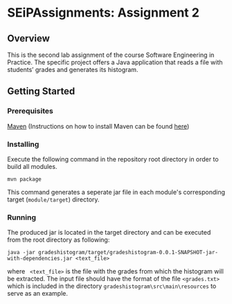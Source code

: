 # SEiPAssignments: Assignment 2

## Overview
This is the second lab assignment of the course Software Engineering in Practice.
The specific project offers a Java application that reads a file with students’ grades and generates its histogram.

## Getting Started

### Prerequisites
[Maven](https://maven.apache.org/)
(Instructions on how to install Maven can be found [here](https://maven.apache.org/))

### Installing

Execute the following command in the repository root directory in order to build all modules. 
```
mvn package
```
This command generates a seperate jar file in each module's corresponding target (```module/target```) directory.

### Running 

The produced jar is located in the target directory and can be executed from the root directory as following:

```
java -jar gradeshistogram/target/gradeshistogram-0.0.1-SNAPSHOT-jar-with-dependencies.jar <text_file>
```
where ``` <text_file>``` is the file with the grades from which the histogram will be extracted. 
The input file should have the format of the file ```<grades.txt>``` which is included in the directory ```gradeshistogram\src\main\resources``` to serve as an example.
